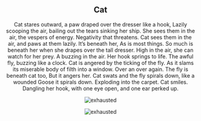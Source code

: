<div align="center">

## Cat

Cat stares outward, a paw draped over the dresser like a hook,
Lazily scooping the air, bailing out the tears sinking her ship.
She sees them in the air, the vespers of energy. Negativity that threatens.
Cat sees them in the air, and paws at them lazily. 
It’s beneath her,
As is most things. 
So much is beneath her when she drapes over the tall dresser.
High in the air, she can watch for her prey. 
A buzzing in the air. Her hook springs to life.
The awful fly, buzzing like a clock. 
Cat is angered by the ticking of the fly. 
As it slams its miserable body of filth into a window. 
Over an over again. The fly is beneath cat too,
But it angers her.
Cat swats and the fly spirals down, like a wounded Goose it spirals down.
Exploding into the carpet. 
Cat smiles.
Dangling her hook, with one eye open, and one ear perked up.



![exhausted](/writing/images/cat_fly.png)


![exhausted](/writing/images/cat.png)
